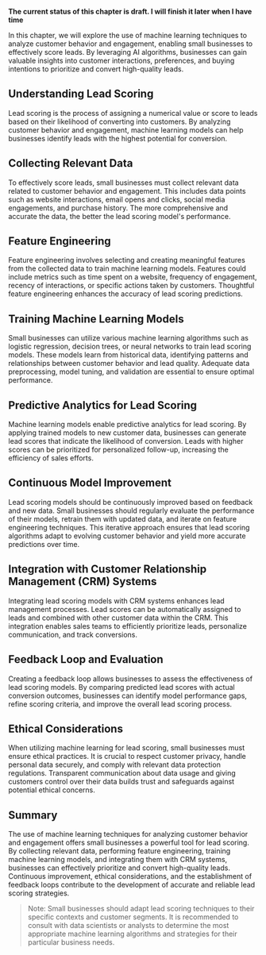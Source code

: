 **The current status of this chapter is draft. I will finish it later when I have time**

In this chapter, we will explore the use of machine learning techniques to analyze customer behavior and engagement, enabling small businesses to effectively score leads. By leveraging AI algorithms, businesses can gain valuable insights into customer interactions, preferences, and buying intentions to prioritize and convert high-quality leads.

Understanding Lead Scoring
--------------------------

Lead scoring is the process of assigning a numerical value or score to leads based on their likelihood of converting into customers. By analyzing customer behavior and engagement, machine learning models can help businesses identify leads with the highest potential for conversion.

Collecting Relevant Data
------------------------

To effectively score leads, small businesses must collect relevant data related to customer behavior and engagement. This includes data points such as website interactions, email opens and clicks, social media engagements, and purchase history. The more comprehensive and accurate the data, the better the lead scoring model's performance.

Feature Engineering
-------------------

Feature engineering involves selecting and creating meaningful features from the collected data to train machine learning models. Features could include metrics such as time spent on a website, frequency of engagement, recency of interactions, or specific actions taken by customers. Thoughtful feature engineering enhances the accuracy of lead scoring predictions.

Training Machine Learning Models
--------------------------------

Small businesses can utilize various machine learning algorithms such as logistic regression, decision trees, or neural networks to train lead scoring models. These models learn from historical data, identifying patterns and relationships between customer behavior and lead quality. Adequate data preprocessing, model tuning, and validation are essential to ensure optimal performance.

Predictive Analytics for Lead Scoring
-------------------------------------

Machine learning models enable predictive analytics for lead scoring. By applying trained models to new customer data, businesses can generate lead scores that indicate the likelihood of conversion. Leads with higher scores can be prioritized for personalized follow-up, increasing the efficiency of sales efforts.

Continuous Model Improvement
----------------------------

Lead scoring models should be continuously improved based on feedback and new data. Small businesses should regularly evaluate the performance of their models, retrain them with updated data, and iterate on feature engineering techniques. This iterative approach ensures that lead scoring algorithms adapt to evolving customer behavior and yield more accurate predictions over time.

Integration with Customer Relationship Management (CRM) Systems
---------------------------------------------------------------

Integrating lead scoring models with CRM systems enhances lead management processes. Lead scores can be automatically assigned to leads and combined with other customer data within the CRM. This integration enables sales teams to efficiently prioritize leads, personalize communication, and track conversions.

Feedback Loop and Evaluation
----------------------------

Creating a feedback loop allows businesses to assess the effectiveness of lead scoring models. By comparing predicted lead scores with actual conversion outcomes, businesses can identify model performance gaps, refine scoring criteria, and improve the overall lead scoring process.

Ethical Considerations
----------------------

When utilizing machine learning for lead scoring, small businesses must ensure ethical practices. It is crucial to respect customer privacy, handle personal data securely, and comply with relevant data protection regulations. Transparent communication about data usage and giving customers control over their data builds trust and safeguards against potential ethical concerns.

Summary
-------

The use of machine learning techniques for analyzing customer behavior and engagement offers small businesses a powerful tool for lead scoring. By collecting relevant data, performing feature engineering, training machine learning models, and integrating them with CRM systems, businesses can effectively prioritize and convert high-quality leads. Continuous improvement, ethical considerations, and the establishment of feedback loops contribute to the development of accurate and reliable lead scoring strategies.
> Note: Small businesses should adapt lead scoring techniques to their specific contexts and customer segments. It is recommended to consult with data scientists or analysts to determine the most appropriate machine learning algorithms and strategies for their particular business needs.
